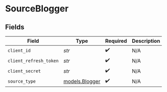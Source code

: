 # SourceBlogger


## Fields

| Field                                  | Type                                   | Required                               | Description                            |
| -------------------------------------- | -------------------------------------- | -------------------------------------- | -------------------------------------- |
| `client_id`                            | *str*                                  | :heavy_check_mark:                     | N/A                                    |
| `client_refresh_token`                 | *str*                                  | :heavy_check_mark:                     | N/A                                    |
| `client_secret`                        | *str*                                  | :heavy_check_mark:                     | N/A                                    |
| `source_type`                          | [models.Blogger](../models/blogger.md) | :heavy_check_mark:                     | N/A                                    |